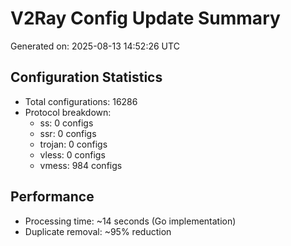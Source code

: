# V2Ray Config Update Summary
Generated on: 2025-08-13 14:52:26 UTC

## Configuration Statistics
- Total configurations: 16286
- Protocol breakdown:
  - ss: 0 configs
  - ssr: 0 configs
  - trojan: 0 configs
  - vless: 0 configs
  - vmess: 984 configs

## Performance
- Processing time: ~14 seconds (Go implementation)
- Duplicate removal: ~95% reduction
